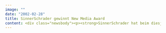 ```yaml
---
image: ""
date: "2002-02-28"
title: SinnerSchrader gewinnt New Media Award
content: <div class="newsbody"><p><strong>SinnerSchrader hat beim diesjährigen New Media Award den "People Award" erhalten.</strong></p><p>Oliver Sinner (33), gemeinsam mit Matthias Schrader (34) der Gründer des eBusiness-Dienstleisters, wurde als "herausragende Persönlichkeit der Neuen Medien" ausgezeichnet. In der Kategorie Online hat SinnerSchrader mit der Launch-Kampagne für die Otto Versand-Tochter discount24 den dritten Platz belegt.</p><p>Den New Media Award verleiht Interactive Media gemeinsam mit T-Online und der Fachzeitschrift Horizont. T-Mobile (Agentur&#58; Millemedia), American Express (OgilvyInteractive worldwide) und WarnerBros MovieWorld (MindMatics) erhielten ebenfalls Preise. Die Veranstaltung fand am Mittwochabend in der Hamburger Fischauktionshalle statt.</p><p>"Die Auszeichnung tut doppelt gut, weil sie in stürmische Zeiten fällt", freut sich Oliver Sinner. "Ich nehme den Preis stellvertretend für alle an, die das Internet zu dem gemacht haben, was es heute ist&#58; ein Motor für wirtschaftliche Effizienz." Oliver Sinner wurde bereits vor zwei Jahren von der Arbeitsgemeinschaft Selbständiger Unternehmer als "Hamburger Unternehmer des Jahres" prämiert. "Damals war die Begeisterung für das Internet aber viel stärker als heute", räumt Sinner ein.</p><p>"Online-Werbung ist immer dann erfolgreich, wenn Mediaplanung und Kreation Hand in Hand arbeiten", kommentiert Ralf Scharnhorst, Leiter Media Services, den 3. Platz in der Kategorie Online. SinnerSchrader hat die eBusiness-Site für discount24 und die Online-Werbekampagne zur Markteinführung entwickelt.</p></div>
---
```

